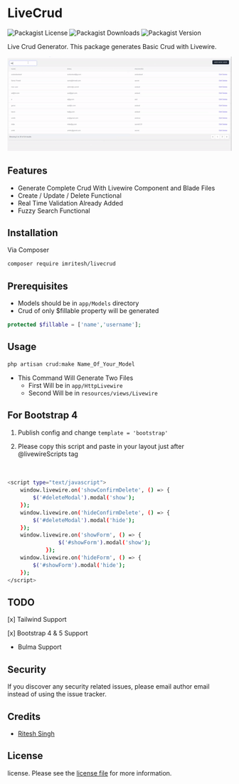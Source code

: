 # LiveCrud


![Packagist License](https://img.shields.io/packagist/l/imritesh/livecrud)
![Packagist Downloads](https://img.shields.io/packagist/dt/imritesh/livecrud)
![Packagist Version](https://img.shields.io/packagist/v/imritesh/livecrud)




Live Crud Generator. This package generates Basic Crud with Livewire.

![](./livewire-crud.gif)

## Features
 - Generate Complete Crud With Livewire Component and Blade Files
 - Create / Update / Delete Functional
 - Real Time Validation Already Added
 - Fuzzy Search Functional

## Installation

Via Composer

``` bash
composer require imritesh/livecrud
```

## Prerequisites
- Models should be in `app/Models`  directory
- Crud of only $fillable property will be generated 
```php 
protected $fillable = ['name','username'];
``` 

## Usage
```bash
php artisan crud:make Name_Of_Your_Model
```

- This Command Will Generate Two Files
    - First Will be in `app/HttpLivewire`
    - Second Will be in `resources/views/Livewire`





## For Bootstrap 4
1. Publish config and change `template = 'bootstrap'` 

2. Please copy this script and paste in your layout just after @livewireScripts tag

```bash


<script type="text/javascript">
    window.livewire.on('showConfirmDelete', () => {
        $('#deleteModal').modal('show');
    });
    window.livewire.on('hideConfirmDelete', () => {
        $('#deleteModal').modal('hide');
    });
    window.livewire.on('showForm', () => {
                $('#showForm').modal('show');
            });
    window.livewire.on('hideForm', () => {
        $('#showForm').modal('hide');
    });
</script>


```



## TODO
[x] Tailwind Support

[x] Bootstrap 4 & 5 Support

- Bulma Support


## Security

If you discover any security related issues, please email author email instead of using the issue tracker.

## Credits

- [Ritesh Singh](https://imritesh.com)

## License

license. Please see the [license file](https://github.com/riteshsingh1/livewire-crud/blob/master/license.md) for more information.
